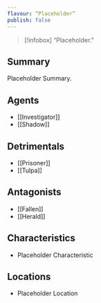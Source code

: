 ```yaml
---
flavour: “Placeholder”
publish: false
---
```

> [!infobox]
> “Placeholder.”

## Summary
Placeholder Summary.

## Agents
- [[Investigator]]
- [[Shadow]]

## Detrimentals
- [[Prisoner]]
- [[Tulpa]]

## Antagonists
- [[Fallen]]
- [[Herald]]

## Characteristics
- Placeholder Characteristic

## Locations
- Placeholder Location
